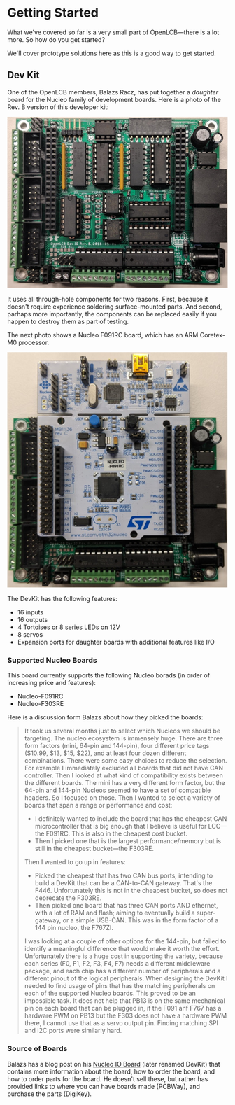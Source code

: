 # Getting Started

What we've covered so far is a very small part of OpenLCB—there is a lot more. So how do you get started?

We'll cover prototype solutions here as this is a good way to get started.

## Dev Kit

One of the OpenLCB members, Balazs Racz, has put together a _daughter_ board for the Nucleo family of development boards. Here is a photo of the Rev. B version of this developer kit:

![Dev Kit](images/devkit.jpg)

It uses all through-hole components for two reasons. First, because it doesn't require experience soldering surface-mounted parts. And second, parhaps more importantly, the components can be replaced easily if you happen to destroy them as part of testing.

The next photo shows a Nucleo F091RC board, which has an ARM Coretex-M0 processor.

![Dev Kit and Nucleo](images/devkit_nucleo.jpg)

The DevKit has the following features:

* 16 inputs
* 16 outputs
* 4 Tortoises or 8 series LEDs on 12V
* 8 servos
* Expansion ports for daughter boards with additional features like I/O

### Supported Nucleo Boards

This board currently supports the following Nucleo borads (in order of increasing price and features):

* Nucleo-F091RC
* Nucleo-F303RE

Here is a discussion form Balazs about how they picked the boards:

> It took us several months just to select which Nucleos we should be targeting. The nucleo ecosystem is immensely huge. There are three form factors (mini, 64-pin and 144-pin), four different price tags ($10.99, $13, $15, $22), and at least four dozen different combinations.
> There were some easy choices to reduce the selection. For example I immediately excluded all boards that did not have CAN controller. Then I looked at what kind of compatibility exists between the different boards. The mini has a very different form factor, but the 64-pin and 144-pin Nucleos seemed to have a set of compatible headers. So I focused on those. Then I wanted to select a variety of boards that span a range or performance and cost:
> * I definitely wanted to include the board that has the cheapest CAN microcontroller that is big enough that I believe is useful for LCC—the F091RC. This is also in the cheapest cost bucket.
> * Then I picked one that is the largest performance/memory but is still in the cheapest bucket—the F303RE.
>
> Then I wanted to go up in features:
> * Picked the cheapest that has two CAN bus ports, intending to build a DevKit that can be a CAN-to-CAN gateway. That's the F446. Unfortunately this is not in the cheapest bucket, so does not deprecate the F303RE.
> * Then picked one board that has three CAN ports AND ethernet, with a lot of RAM and flash; aiming to eventually build a super-gateway, or a simple USB-CAN. This was in the form factor of a 144 pin nucleo, the F767ZI.
>
> I was looking at a couple of other options for the 144-pin, but failed to identify a meaningful difference that would make it worth the effort. Unfortunately there is a huge cost in supporting the variety, because each series (F0, F1, F2, F3, F4, F7) needs a different middleware package, and each chip has a different number of peripherals and a different pinout of the logical peripherals. When designing the DevKit I needed to find usage of pins that has the matching peripherals on each of the supported Nucleo boards. This proved to be an impossible task. It does not help that PB13 is on the same mechanical pin on each board that can be plugged in, if the F091 anf F767 has a hardware PWM on PB13 but the F303 does not have a hardware PWM there, I cannot use that as a servo output pin. Finding matching SPI and I2C ports were similarly hard.

### Source of Boards

Balazs has a blog post on his [Nucleo IO Board](https://sites.google.com/site/balazsracz/nucleo-io-board) (later renamed DevKit) that contains more information about the board, how to order the board, and how to order parts for the board. He doesn't sell these, but rather has provided links to where you can have boards made (PCBWay), and purchase the parts (DigiKey).